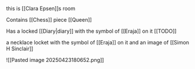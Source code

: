 this is [[Clara Epsen]]s room

Contains [[Chess]] piece [[Queen]]

Has a locked [[Diary|diary]] with the symbol of [[Eraja]] on it [[TODO]]

a necklace locket with the symbol of [[Eraja]] on it and an image of [[Simon H Sinclair]]

![[Pasted image 20250423180652.png]]